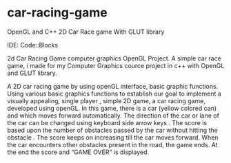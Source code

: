 # car-racing-game


OpenGL and C++ 2D Car Race game With GLUT library

IDE: Code::Blocks

2d Car Racing Game computer graphics OpenGL Project. A simple car race game, i made for my Computer Graphics cource project in c++ with OpenGL and GLUT library.


A 2D car racing game by using openGL interface, basic graphic functions.
Using various basic graphics functions to establish our goal to implement a visually appealing, single player , simple 2D game, a car racing game, developed using openGL. In this game, there is a car (yellow colored can) and which moves forward automatically. The direction of the car or lane of the car can be changed using keyboard side arrow keys . The score is based upon the number of obstacles passed by the car without hitting the obstacle . The score keeps on increasing till the car moves forward. When the car encounters other obstacles present in the road, the game ends. At the end the score and “GAME OVER“ is displayed.
